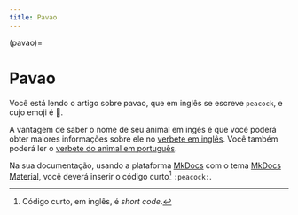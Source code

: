 ```yaml
---
title: Pavao
---
```


(pavao)=

# Pavao

Você está lendo o artigo sobre pavao, que em inglês se escreve 
`peacock`, e cujo emoji é 🦚.

A vantagem de saber o nome de seu animal em ingês é que você poderá obter maiores informações sobre ele no [verbete em inglês](wikien:peacock). 
Você também poderá ler o [verbete do animal em português](wikipt:pavao).

Na sua documentação, usando a plataforma [MkDocs](https://www.mkdocs.org/) com o tema [MkDocs Material](https://squidfunk.github.io/mkdocs-material/),
você deverá inserir o código curto[^1] `:peacock:`.

[^1]: Código curto, em inglês, é *short code*.
